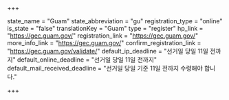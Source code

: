 +++

state_name = "Guam"
state_abbreviation = "gu"
registration_type = "online"
is_state = "false"
translationKey = "Guam"
type = "register"
hp_link = "https://gec.guam.gov/"
registration_link = "https://gec.guam.gov/"
more_info_link = "https://gec.guam.gov/"
confirm_registration_link = "https://gec.guam.gov/validate/"
default_ip_deadline = "선거일 당일 11일 전까지"
default_online_deadline = "선거일 당일 11일 전까지"
default_mail_received_deadline = "선거일 당일 기준 11일 전까지 수령해야 합니다."

+++